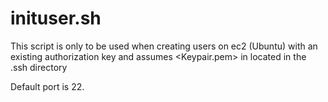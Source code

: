 # inituser.sh
This script is only to be used when creating users on ec2 (Ubuntu) with an
existing authorization key and assumes <Keypair.pem> in located in the .ssh directory

Default port is 22.
